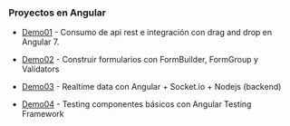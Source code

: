 ### Proyectos en Angular

- [Demo01](https://github.com/Beor18/proyectos-con-angular/tree/master/demo01) - Consumo de api rest e integración con drag and drop en Angular 7.

- [Demo02](https://github.com/Beor18/proyectos-con-angular/tree/master/demo02) - Construir formularios con FormBuilder, FormGroup y Validators 

- [Demo03](https://github.com/Beor18/proyectos-con-angular/tree/master/demo03) - Realtime data con Angular + Socket.io + Nodejs (backend)

- [Demo04](https://github.com/Beor18/proyectos-con-angular/tree/master/demo04) - Testing  componentes básicos con Angular Testing Framework